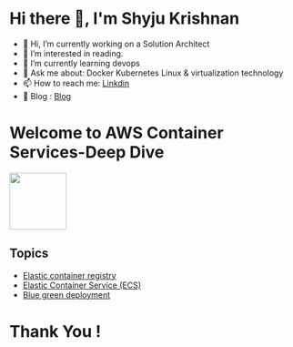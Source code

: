 # Hi there 👋, I'm Shyju Krishnan 

- 👋 Hi, I’m currently working on a Solution Architect
- 👀 I’m interested in reading.
- 🌱 I’m currently learning devops 
- 💬 Ask me about: Docker Kubernetes Linux & virtualization technology 
- 📫 How to reach me: [Linkdin](https://www.linkedin.com/in/shyjustack/)
- 📝 Blog : [Blog](https://hashnode.com/@Shyjukrishnan)

# Welcome to AWS Container Services-Deep Dive

<img src="https://github.com/cloudnloud/AWS-Container-Services-Deep-Dive/blob/main/01/ECS.png" width="100">


## Topics 

* [Elastic container registry ](https://github.com/cloudnloud/Kubernet-Deep-Dive/blob/main/Prerequisites.MD)
* [Elastic Container Service (ECS)](https://github.com/cloudnloud/Kubernet-Deep-Dive/blob/main/Installation.md)
* [Blue green deployment ](https://github.com/cloudnloud/Kubernet-Deep-Dive/blob/main/Q%26A.md)





# Thank You !

